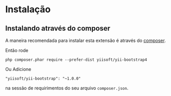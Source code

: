 Instalação
============

## Instalando através do composer

A maneira recomendada para instalar esta extensão é através do [composer](https://getcomposer.org/download/).

Então rode

```
php composer.phar require --prefer-dist yiisoft/yii-bootstrap4
```

Ou Adicione

```
"yiisoft/yii-bootstrap": "~1.0.0"
```

na sessão de requirimentos do seu arquivo `composer.json`.
